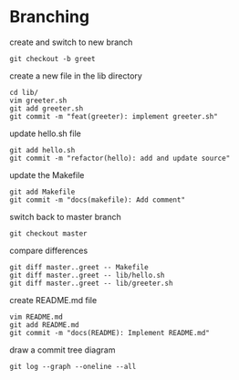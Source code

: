 # Branching

create and switch to new branch
```
git checkout -b greet
```
create a new file in the lib directory
``` 
cd lib/
vim greeter.sh
git add greeter.sh
git commit -m "feat(greeter): implement greeter.sh"
```

update hello.sh file
```
git add hello.sh
git commit -m "refactor(hello): add and update source"
```

update the Makefile
```
git add Makefile
git commit -m "docs(makefile): Add comment"
```
switch back to master branch
```
git checkout master
```
compare differences
```
git diff master..greet -- Makefile
git diff master..greet -- lib/hello.sh
git diff master..greet -- lib/greeter.sh
```
create README.md file
```
vim README.md 
git add README.md
git commit -m "docs(README): Implement README.md"
```

draw a commit tree diagram 
```
git log --graph --oneline --all
```


